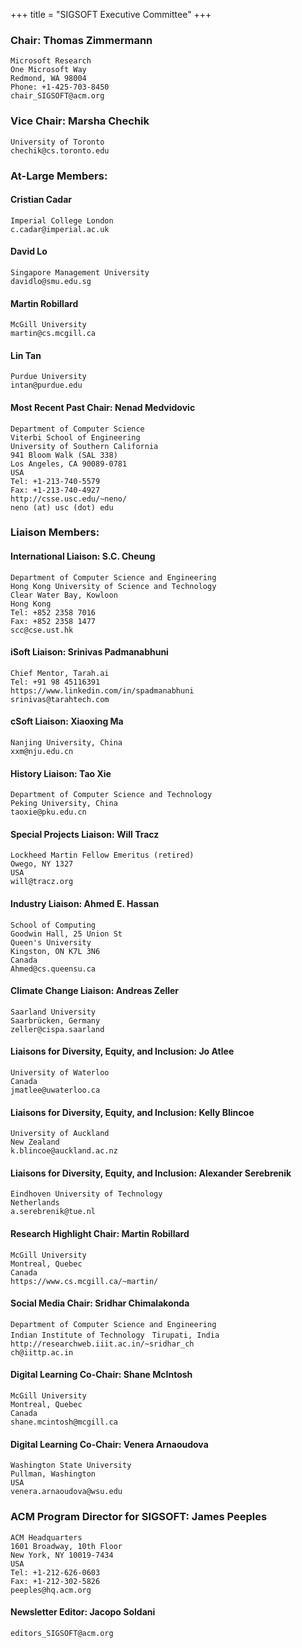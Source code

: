 +++
title = "SIGSOFT Executive Committee"
+++

### Chair: Thomas Zimmermann

    Microsoft Research
    One Microsoft Way
    Redmond, WA 98004
    Phone: +1-425-703-8450
    chair_SIGSOFT@acm.org 

### Vice Chair: Marsha Chechik

    University of Toronto
    chechik@cs.toronto.edu 

### At-Large Members:

#### Cristian Cadar

    Imperial College London
    c.cadar@imperial.ac.uk 

#### David Lo

    Singapore Management University
    davidlo@smu.edu.sg 

#### Martin Robillard

    McGill University
    martin@cs.mcgill.ca 

#### Lin Tan

    Purdue University
    intan@purdue.edu 

#### Most Recent Past Chair: Nenad Medvidovic

    Department of Computer Science
    Viterbi School of Engineering
    University of Southern California
    941 Bloom Walk (SAL 338)
    Los Angeles, CA 90089-0781
    USA
    Tel: +1-213-740-5579
    Fax: +1-213-740-4927
    http://csse.usc.edu/~neno/
    neno (at) usc (dot) edu 

### Liaison Members:

#### International Liaison: S.C. Cheung

    Department of Computer Science and Engineering
    Hong Kong University of Science and Technology
    Clear Water Bay, Kowloon
    Hong Kong
    Tel: +852 2358 7016
    Fax: +852 2358 1477
    scc@cse.ust.hk 

#### iSoft Liaison: Srinivas Padmanabhuni

    Chief Mentor, Tarah.ai
    Tel: +91 98 45116391
    https://www.linkedin.com/in/spadmanabhuni
    srinivas@tarahtech.com 

#### cSoft Liaison: Xiaoxing Ma

    Nanjing University, China
    xxm@nju.edu.cn 

#### History Liaison: Tao Xie

    Department of Computer Science and Technology
    Peking University, China
    taoxie@pku.edu.cn 

#### Special Projects Liaison: Will Tracz

    Lockheed Martin Fellow Emeritus (retired)
    Owego, NY 1327
    USA
    will@tracz.org 

#### Industry Liaison: Ahmed E. Hassan

    School of Computing
    Goodwin Hall, 25 Union St
    Queen's University
    Kingston, ON K7L 3N6
    Canada
    Ahmed@cs.queensu.ca 

#### Climate Change Liaison: Andreas Zeller

    Saarland University
    Saarbrücken, Germany
    zeller@cispa.saarland 

#### Liaisons for Diversity, Equity, and Inclusion: Jo Atlee

    University of Waterloo
    Canada
    jmatlee@uwaterloo.ca 

#### Liaisons for Diversity, Equity, and Inclusion: Kelly Blincoe

    University of Auckland
    New Zealand
    k.blincoe@auckland.ac.nz 

#### Liaisons for Diversity, Equity, and Inclusion: Alexander Serebrenik

    Eindhoven University of Technology
    Netherlands
    a.serebrenik@tue.nl 

#### Research Highlight Chair: Martin Robillard

    McGill University
    Montreal, Quebec
    Canada
    https://www.cs.mcgill.ca/~martin/ 

#### Social Media Chair: Sridhar Chimalakonda

    Department of Computer Science and Engineering
    Indian Institute of Technology　Tirupati, India
    http://researchweb.iiit.ac.in/~sridhar_ch
    ch@iittp.ac.in

#### Digital Learning Co-Chair: Shane McIntosh

    McGill University
    Montreal, Quebec
    Canada
    shane.mcintosh@mcgill.ca 

#### Digital Learning Co-Chair: Venera Arnaoudova

    Washington State University
    Pullman, Washington
    USA
    venera.arnaoudova@wsu.edu 

	
### ACM Program Director for SIGSOFT: James Peeples

    ACM Headquarters
    1601 Broadway, 10th Floor
    New York, NY 10019-7434
    USA
    Tel: +1-212-626-0603
    Fax: +1-212-302-5826
    peeples@hq.acm.org 

#### Newsletter Editor: Jacopo Soldani

    editors_SIGSOFT@acm.org 

